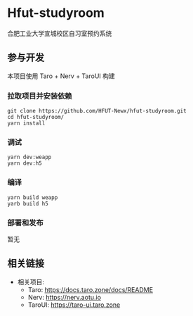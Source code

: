 # Hfut-studyroom

合肥工业大学宣城校区自习室预约系统

## 参与开发

本项目使用 Taro + Nerv + TaroUI 构建

### 拉取项目并安装依赖

```shell
git clone https://github.com/HFUT-Newx/hfut-studyroom.git
cd hfut-studyroom/
yarn install
```

### 调试

```shell
yarn dev:weapp
yarn dev:h5
```

### 编译

```shell
yarn build weapp
yarb build h5
```

### 部署和发布

暂无

## 相关链接

- 相关项目:
  - Taro: https://docs.taro.zone/docs/README
  - Nerv: https://nerv.aotu.io
  - TaroUI: https://taro-ui.taro.zone
